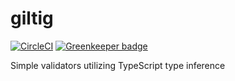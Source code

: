 # giltig

[![CircleCI](https://circleci.com/gh/maxdavidson/giltig.svg?style=svg)](https://circleci.com/gh/maxdavidson/giltig)
[![Greenkeeper badge](https://badges.greenkeeper.io/maxdavidson/giltig.svg)](https://greenkeeper.io/)

Simple validators utilizing TypeScript type inference
